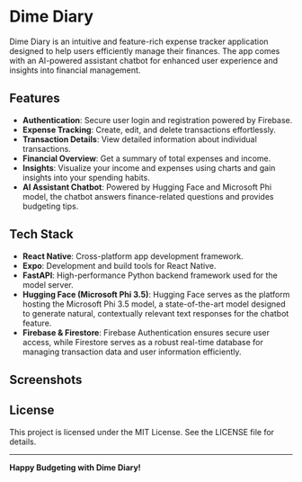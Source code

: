 # Dime Diary

Dime Diary is an intuitive and feature-rich expense tracker application designed to help users efficiently manage their finances. The app comes with an AI-powered assistant chatbot for enhanced user experience and insights into financial management.

## Features

- **Authentication**: Secure user login and registration powered by Firebase.
- **Expense Tracking**: Create, edit, and delete transactions effortlessly.
- **Transaction Details**: View detailed information about individual transactions.
- **Financial Overview**: Get a summary of total expenses and income.
- **Insights**: Visualize your income and expenses using charts and gain insights into your spending habits.
- **AI Assistant Chatbot**: Powered by Hugging Face and Microsoft Phi model, the chatbot answers finance-related questions and provides budgeting tips.

## Tech Stack

- **React Native**: Cross-platform app development framework.
- **Expo**: Development and build tools for React Native.
- **FastAPI**: High-performance Python backend framework used for the model server.
- **Hugging Face (Microsoft Phi 3.5)**: Hugging Face serves as the platform hosting the Microsoft Phi 3.5 model, a state-of-the-art model designed to generate natural, contextually relevant text responses for the chatbot feature.
- **Firebase & Firestore**: Firebase Authentication ensures secure user access, while Firestore serves as a robust real-time database for managing transaction data and user information efficiently.

## Screenshots

## License

This project is licensed under the MIT License. See the LICENSE file for details.

---

**Happy Budgeting with Dime Diary!**
